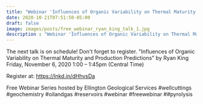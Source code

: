 ```yaml
---
title: "Webinar 'Influences of Organic Variability on Thermal Maturity and Production Predictions'"
date: 2020-10-21T07:51:50-05:00
draft: false
image: images/posts/free_webinar_ryan_king_talk_1.jpg
description : "Webinar 'Influences of Organic Variability on Thermal Maturity and Production Predictions'"
---
```


The next talk is on schedule! Don't forget to register.
"Influences of Organic Variability on Thermal Maturity and Production Predictions" by Ryan King
Friday, November 6, 2020     1:00 – 1:45pm (Central Time)

Register at: https://lnkd.in/dHhvsDa

Free Webinar Series hosted by Ellington Geological Services
#wellcuttings #geochemistry #oilandgas #reservoirs #webinar #freewebinar ##pyrolysis